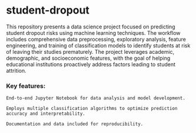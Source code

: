 # student-dropout
This repository presents a data science project focused on predicting student dropout risks using machine learning techniques. The workflow includes comprehensive data preprocessing, exploratory analysis, feature engineering, and training of classification models to identify students at risk of leaving their studies prematurely. The project leverages academic, demographic, and socioeconomic features, with the goal of helping educational institutions proactively address factors leading to student attrition.

### Key features:

    End-to-end Jupyter Notebook for data analysis and model development.

    Employs multiple classification algorithms to optimize prediction accuracy and interpretability.

    Documentation and data included for reproducibility.
